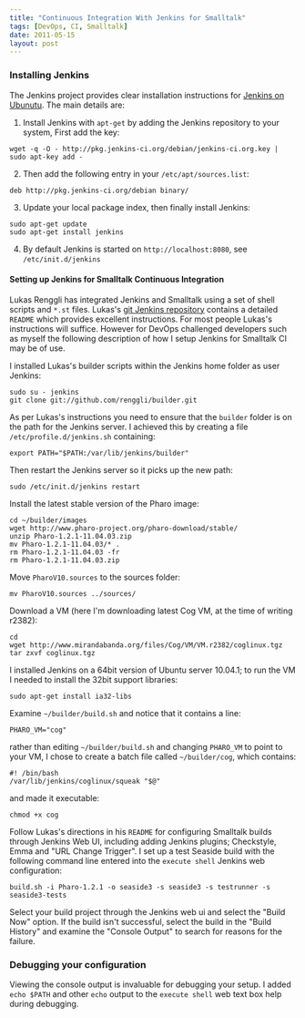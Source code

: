 ```yaml
---
title: "Continuous Integration With Jenkins for Smalltalk"
tags: [DevOps, CI, Smalltalk]
date: 2011-05-15
layout: post
---
```

### Installing Jenkins
The Jenkins project provides clear installation instructions for [Jenkins on Ubunutu](http://pkg.jenkins-ci.org/debian/). The main details are:

1) Install Jenkins with `apt-get` by adding the Jenkins repository to your system, First add the key:

```
wget -q -O - http://pkg.jenkins-ci.org/debian/jenkins-ci.org.key | sudo apt-key add -
```

2) Then add the following entry in your `/etc/apt/sources.list`:

```
deb http://pkg.jenkins-ci.org/debian binary/
```

3) Update your local package index, then finally install Jenkins:

```
sudo apt-get update
sudo apt-get install jenkins
```

4) By default Jenkins is started on `http://localhost:8080`, see `/etc/init.d/jenkins`

#### Setting up Jenkins for Smalltalk Continuous Integration
Lukas Renggli has integrated Jenkins and Smalltalk using a set of shell scripts and `*.st` files.  Lukas's [git Jenkins repository](https://github.com/renggli/builder) contains a detailed `README` which provides excellent instructions. For most people Lukas's instructions will suffice. However for DevOps challenged developers such as myself the following description of how I setup Jenkins for Smalltalk CI may be of use.  

I installed Lukas's builder scripts within the Jenkins home folder as user Jenkins:

```
sudo su - jenkins
git clone git://github.com/renggli/builder.git
```

As per Lukas's instructions you need to ensure that the `builder` folder is on the path for the Jenkins server. I achieved this by creating a file `/etc/profile.d/jenkins.sh` containing:

```
export PATH="$PATH:/var/lib/jenkins/builder"
```

Then restart the Jenkins server so it picks up the new path:

```
sudo /etc/init.d/jenkins restart
```

Install the latest stable version of the Pharo image:

```
cd ~/builder/images
wget http://www.pharo-project.org/pharo-download/stable/
unzip Pharo-1.2.1-11.04.03.zip
mv Pharo-1.2.1-11.04.03/* .
rm Pharo-1.2.1-11.04.03 -fr
rm Pharo-1.2.1-11.04.03.zip
```

Move `PharoV10.sources` to the sources folder:

```
mv PharoV10.sources ../sources/
```

Download a VM (here I'm downloading latest Cog VM, at the time of writing r2382):

```
cd
wget http://www.mirandabanda.org/files/Cog/VM/VM.r2382/coglinux.tgz
tar zxvf coglinux.tgz
```

I installed Jenkins on a 64bit version of Ubuntu server 10.04.1; to run the VM I needed to install the 32bit support libraries:

```
sudo apt-get install ia32-libs
```

Examine `~/builder/build.sh` and notice that it contains a line:

```
PHARO_VM="cog"
```

rather than editing `~/builder/build.sh` and changing `PHARO_VM` to point to your VM, I chose to create a batch file called `~/builder/cog`, which contains:

```
#! /bin/bash
/var/lib/jenkins/coglinux/squeak "$@"
```

and made it executable:

```
chmod +x cog
```

Follow Lukas's directions in his `README` for configuring Smalltalk builds through Jenkins Web UI, including adding Jenkins plugins; Checkstyle, Emma and "URL Change Trigger". I set up a test Seaside build with the following command line entered into the `execute shell` Jenkins web configuration:

```
build.sh -i Pharo-1.2.1 -o seaside3 -s seaside3 -s testrunner -s seaside3-tests
```

Select your build project through the Jenkins web ui and select the "Build Now" option. If the build isn't successful, select the build in the "Build History" and examine the "Console Output" to search for reasons for the failure.

### Debugging your configuration
Viewing the console output is invaluable for debugging your setup. I added `echo $PATH` and other `echo` output to the `execute shell` web text box help during debugging.
